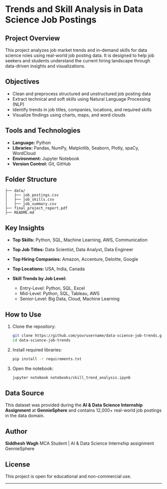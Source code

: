 
# Trends and Skill Analysis in Data Science Job Postings

## Project Overview

This project analyzes job market trends and in-demand skills for data science roles using real-world job posting data. It is designed to help job seekers and students understand the current hiring landscape through data-driven insights and visualizations.

## Objectives

* Clean and preprocess structured and unstructured job posting data
* Extract technical and soft skills using Natural Language Processing (NLP)
* Identify trends in job titles, companies, locations, and required skills
* Visualize findings using charts, maps, and word clouds

## Tools and Technologies

* **Language:** Python
* **Libraries:** Pandas, NumPy, Matplotlib, Seaborn, Plotly, spaCy, WordCloud
* **Environment:** Jupyter Notebook
* **Version Control:** Git, GitHub

## Folder Structure

```
├── data/
│   ├── job_postings.csv
│   ├── job_skills.csv
│   ├── job_summary.csv
├── final_project_report.pdf
├── README.md
```

## Key Insights

* **Top Skills:** Python, SQL, Machine Learning, AWS, Communication
* **Top Job Titles:** Data Scientist, Data Analyst, Data Engineer
* **Top Hiring Companies:** Amazon, Accenture, Deloitte, Google
* **Top Locations:** USA, India, Canada
* **Skill Trends by Job Level:**

  * Entry-Level: Python, SQL, Excel
  * Mid-Level: Python, SQL, Tableau, AWS
  * Senior-Level: Big Data, Cloud, Machine Learning

## How to Use

1. Clone the repository:

   ```bash
   git clone https://github.com/yourusername/data-science-job-trends.git
   cd data-science-job-trends
   ```

2. Install required libraries:

   ```bash
   pip install -r requirements.txt
   ```

3. Open the notebook:

   ```bash
   jupyter notebook notebooks/skill_trend_analysis.ipynb
   ```

## Data Source

This dataset was provided during the **AI & Data Science Internship Assignment** at **GennieSphere** and contains 12,000+ real-world job postings in the data domain.

## Author

**Siddhesh Wagh**
MCA Student | AI & Data Science Internship assignment
GennieSphere

## License

This project is open for educational and non-commercial use.

---


